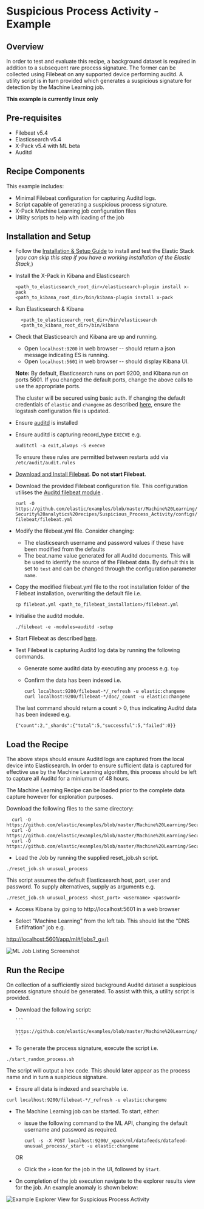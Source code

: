 # Suspicious Process Activity - Example

## Overview

In order to test and evaluate this recipe, a background dataset is required in addition to a subsequent rare process signature.  The former can be collected using Filebeat on any supported device performing auditd.  A utility script is in turn provided which generates a suspicious signature for detection by the Machine Learning job.

**This example is currently linux only**

## Pre-requisites

- Filebeat v5.4
- Elasticsearch v5.4
- X-Pack v5.4 with ML beta
- Auditd

## Recipe Components

This example includes:

 * Minimal Filebeat configuration for capturing Auditd logs.
 * Script capable of generating a suspicious process signature.
 * X-Pack Machine Learning job configuration files
 * Utility scripts to help with loading of the job

## Installation and Setup

* Follow the [Installation & Setup Guide](https://github.com/elastic/examples/blob/master/Installation%20and%20Setup.md) to install and test the Elastic Stack (*you can skip this step if you have a working installation of the Elastic Stack,*)

* Install the X-Pack in Kibana and Elasticsearch

  ```shell
  <path_to_elasticsearch_root_dir>/elasticsearch-plugin install x-pack
  <path_to_kibana_root_dir>/bin/kibana-plugin install x-pack
  ```

* Run Elasticsearch & Kibana

  ```shell
    <path_to_elasticsearch_root_dir>/bin/elasticsearch
    <path_to_kibana_root_dir>/bin/kibana

  ```

* Check that Elasticsearch and Kibana are up and running.

  - Open `localhost:9200` in web browser -- should return a json message indicating ES is running.
  - Open `localhost:5601` in web browser -- should display Kibana UI.

  **Note:** By default, Elasticsearch runs on port 9200, and Kibana run on ports 5601. If you changed the default ports, change the above calls to use the appropriate ports.  

  The cluster will be secured using basic auth. If changing the default credentials of `elastic` and `changeme` as described [here](https://www.elastic.co/guide/en/x-pack/current/security-getting-started.html), ensure the logstash configuration file is updated.

* Ensure [auditd](https://access.redhat.com/documentation/en-US/Red_Hat_Enterprise_Linux/6/html/Security_Guide/chap-system_auditing.html) is installed

* Ensure auditd is capturing record_type `EXECVE` e.g.

    ```
    auditctl -a exit,always -S execve
    ```

    To ensure these rules are permitted between restarts add via `/etc/audit/audit.rules`

* [Download and Install Filebeat](https://www.elastic.co/guide/en/beats/filebeat/current/filebeat-installation.html). **Do not start Filebeat**.

* Download the provided Filebeat configuration file. This configuration utilises the [Auditd filebeat module](https://www.elastic.co/guide/en/beats/filebeat/master/filebeat-module-auditd.html) .

    ```curl -O https://github.com/elastic/examples/blob/master/Machine%20Learning/Security%20analytics%20recipes/Suspicious_Process_Activity/configs/filebeat/filebeat.yml```

* Modify the filebeat.yml file. Consider changing:

    - The elasticsearch username and password values if these have been modified from the defaults
    - The beat.name value generated for all Auditd documents. This will be used to identify the source of the Filebeat data. By default this is set to `test` and can be changed through the configuration parameter `name`.

* Copy the modified filebeat.yml file to the root installation folder of the Filebeat installation, overwriting the default file i.e.

    ```cp filebeat.yml <path_to_filebeat_installation>/filebeat.yml```

* Initialise the auditd module.

    ```./filebeat -e -modules=auditd -setup```

* Start Filebeat as described [here](https://www.elastic.co/guide/en/beats/filebeat/current/filebeat-starting.html).

* Test Filebeat is capturing Auditd log data by running the following commands.

    - Generate some auditd data by executing any process e.g. `top`
    - Confirm the data has been indexed i.e.

        ```
        curl localhost:9200/filebeat-*/_refresh -u elastic:changeme
        curl localhost:9200/filebeat-*/doc/_count -u elastic:changeme
        ```

    The last command should return a count > 0, thus indicating Auditd data has been indexed e.g.

    ```
    {"count":2,"_shards":{"total":5,"successful":5,"failed":0}}
    ```

## Load the Recipe

The above steps should ensure Auditd logs are captured from the local device into Elasticsearch.  In order to ensure sufficient data is captured for effective use by the Machine Learning algorithm, this process should be left to capture all Auditd for a miniumum of 48 hours.

The Machine Learning Recipe can be loaded prior to the complete data capture however for exploration purposes.

Download the following files to the same directory:

  ```
    curl -O https://github.com/elastic/examples/blob/master/Machine%20Learning/Security%20analytics%20recipes/Suspicious_Process_Activity/machine_learning/data_feed.json
    curl -O https://github.com/elastic/examples/blob/master/Machine%20Learning/Security%20analytics%20recipes/Suspicious_Process_Activity/machine_learning/job.json
    curl -O https://github.com/elastic/examples/blob/master/Machine%20Learning/Security%20analytics%20recipes/scripts/reset_job.sh
  ```

* Load the Job by running the supplied reset_job.sh script.

```
./reset_job.sh unusual_process
```

This script assumes the default Elasticsearch host, port, user and password. To supply alternatives, supply as arguments e.g.

```
./reset_job.sh unusual_process <host_port> <username> <password>
```

* Access Kibana by going to http://localhost:5601 in a web browser

* Select "Machine Learning" from the left tab. This should list the "DNS Exfilfration" job e.g.

[http://localhost:5601/app/ml#/jobs?_g=()](http://localhost:5601/app/ml#/jobs?_g=())

![ML Job Listing Screenshot](https://cloud.githubusercontent.com/assets/12695796/25095014/a384c664-2391-11e7-8b25-e4026fa370c0.png)

## Run the Recipe

On collection of a sufficiently sized background Auditd dataset a suspicious process signature should be generated. To assist with this, a utility script is provided.

* Download the following script:

      ```
        https://github.com/elastic/examples/blob/master/Machine%20Learning/Security%20analytics%20recipes/Suspicious_Process_Activity/scripts/start_random_process.sh
      ```

* To generate the process signature, execute the script i.e.

```
./start_random_process.sh
```

The script will output a hex code.  This should later appear as the process name and in turn a suspicious signature.

* Ensure all data is indexed and searchable i.e.

```
curl localhost:9200/filebeat-*/_refresh -u elastic:changeme

```

* The Machine Learning job can be started. To start, either:

    - issue the following command to the ML API, changing the default username and password as required.

        ```
        curl -s -X POST localhost:9200/_xpack/ml/datafeeds/datafeed-unusual_process/_start -u elastic:changeme
        ```  
    OR

    - Click the `>` icon for the job in the UI, followed by `Start`.

* On completion of the job execution navigate to the explorer results view for the job. An example anomaly is shown below:

![Example Explorer View for Suspicious Process Activity](https://cloud.githubusercontent.com/assets/12695796/25095074/e9ca1660-2391-11e7-8a1d-6063b75f3e6b.png)
